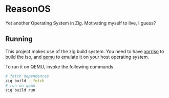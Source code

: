# ReasonOS

Yet another Operating System in Zig. Motivating myself to live, I guess?

## Running

This project makes use of the zig build system. You need to have
[xorriso](https://www.gnu.org/software/xorriso/) to build the iso, 
and [qemu](https://www.qemu.org/) to emulate it on your host operating system.

To run it on QEMU, invoke the following commands
```bash
# fetch dependences
zig build --fetch
# run on qemu
zig build run
```

